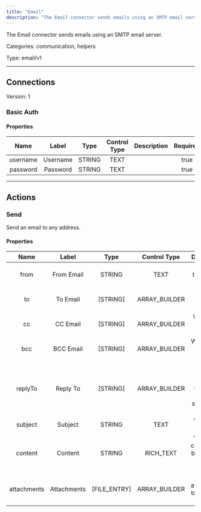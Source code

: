 ```yaml
---
title: "Email"
description: "The Email connector sends emails using an SMTP email server."
---
```


The Email connector sends emails using an SMTP email server.


Categories: communication, helpers


Type: email/v1

<hr />



## Connections

Version: 1


### Basic Auth

#### Properties

|      Name       |      Label     |     Type     |     Control Type     |     Description     |     Required        |
|:--------------:|:--------------:|:------------:|:--------------------:|:-------------------:|:-------------------:|
| username | Username | STRING | TEXT  |  | true  |
| password | Password | STRING | TEXT  |  | true  |





<hr />



## Actions


### Send
Send an email to any address.

#### Properties

|      Name       |      Label     |     Type     |     Control Type     |     Description     |     Required        |
|:--------------:|:--------------:|:------------:|:--------------------:|:-------------------:|:-------------------:|
| from | From Email | STRING | TEXT  |  From who to send the email.  |  true  |
| to | To Email | [STRING] | ARRAY_BUILDER  |  Who to send the email to.  |  true  |
| cc | CC Email | [STRING] | ARRAY_BUILDER  |  Who to CC on the email.  |  null  |
| bcc | BCC Email | [STRING] | ARRAY_BUILDER  |  Who to BCC on the email.  |  null  |
| replyTo | Reply To | [STRING] | ARRAY_BUILDER  |  When someone replies to this email, where should it go to?  |  null  |
| subject | Subject | STRING | TEXT  |  Your email subject.  |  true  |
| content | Content | STRING | RICH_TEXT  |  Your email content. Will be sent as a HTML email.  |  null  |
| attachments | Attachments | [FILE_ENTRY] | ARRAY_BUILDER  |  A list of attachments to send with the email.  |  null  |






